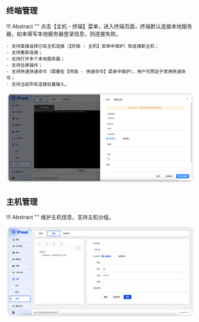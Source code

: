 ## 终端管理

!!! Abstract ""
    点击【主机 - 终端】菜单，进入终端页面，终端默认连接本地服务器，如未填写本地服务器登录信息，则连接失败。

    - 支持直接选择已有主机连接（【终端 - 主机】菜单中维护）和连接新主机；
    - 支持重新连接；
    - 支持打开多个本地服务器；
    - 支持全屏操作；
    - 支持快速快速命令（需要在【终端 - 快速命令】菜单中维护），用户可预定于常用快速命令；
    - 支持当前所有连接批量输入。

![img.png](../../img/hosts/terminal.png)

## 主机管理

!!! Abstract ""
    维护主机信息，支持主机分组。

![img.png](../../img/hosts/host.png)